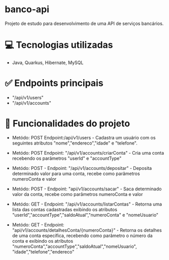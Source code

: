 # banco-api
Projeto de estudo para desenvolvimento de uma API de serviços bancários.

# :computer: Tecnologias utilizadas
- Java, Quarkus, Hibernate, MySQL

# :white_check_mark: Endpoints principais
- "/api/v1/users"
- "/api/v1/accounts"

# :hammer: Funcionalidades do projeto

- Metódo: POST Endpoint:/api/v1/users - Cadastra um usuário com os seguintes atributos "nome","endereco","idade" e "telefone".

- Metódo: POST Endpoint: "/api/v1/accounts/criarConta" - Cria uma conta recebendo os parâmetros "userId" e "accountType"

- Metódo: POST - Endpoint: "/api/v1/accounts/depositar" - Deposita determinado valor para uma conta, recebe como parâmetros numeroConta e valor

- Metódo: POST - Endpoint: "api/v1/accounts/sacar" - Saca determinado valor da conta, recebe como parâmetros numeroConta e valor

- Metódo: GET - Endpoint: "/api/v1/accounts/listarContas" - Retorna uma lista das contas cadastradas exibindo os atributos "userId","accountType","saldoAtual","numeroConta" e "nomeUsuario"

- Metódo: GET - Endpoint: "api/v1/accounts/detalhesConta/{numeroConta}" - Retorna os detalhes de uma conta específica, recebendo como parâmetro o número da conta e exibindo os atributos "numeroConta","accountType","saldoAtual","nomeUsuario", "idade","telefone","endereco"
